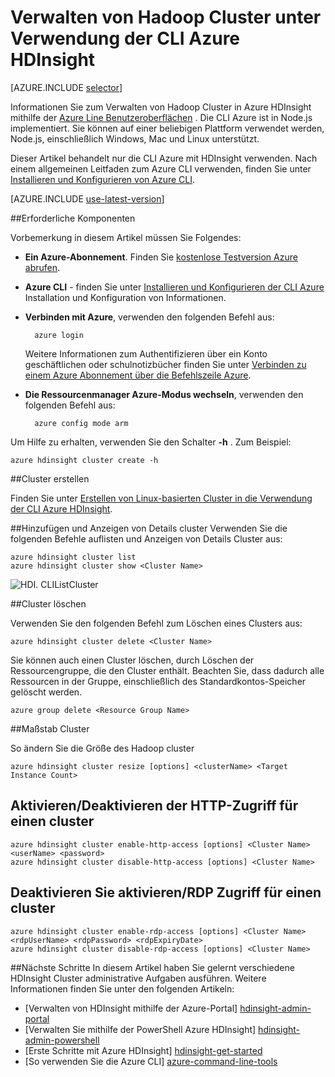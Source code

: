 <properties
    pageTitle="Hadoop-Cluster mithilfe von Azure CLI verwalten | Microsoft Azure"
    description="Wie Sie mithilfe der CLI Azure Hadoop Cluster in HDIsight verwalten"
    services="hdinsight"
    editor="cgronlun"
    manager="jhubbard"
    authors="mumian"
    tags="azure-portal"
    documentationCenter=""/>

<tags
    ms.service="hdinsight"
    ms.workload="big-data"
    ms.tgt_pltfrm="na"
    ms.devlang="na"
    ms.topic="article"
    ms.date="08/10/2016"
    ms.author="jgao"/>

# <a name="manage-hadoop-clusters-in-hdinsight-using-the-azure-cli"></a>Verwalten von Hadoop Cluster unter Verwendung der CLI Azure HDInsight

[AZURE.INCLUDE [selector](../../includes/hdinsight-portal-management-selector.md)]

Informationen Sie zum Verwalten von Hadoop Cluster in Azure HDInsight mithilfe der [Azure Line Benutzeroberflächen](../xplat-cli-install.md) . Die CLI Azure ist in Node.js implementiert. Sie können auf einer beliebigen Plattform verwendet werden, Node.js, einschließlich Windows, Mac und Linux unterstützt.

Dieser Artikel behandelt nur die CLI Azure mit HDInsight verwenden. Nach einem allgemeinen Leitfaden zum Azure CLI verwenden, finden Sie unter [Installieren und Konfigurieren von Azure CLI][azure-command-line-tools].

[AZURE.INCLUDE [use-latest-version](../../includes/hdinsight-use-latest-cli.md)]

##<a name="prerequisites"></a>Erforderliche Komponenten

Vorbemerkung in diesem Artikel müssen Sie Folgendes:

- **Ein Azure-Abonnement**. Finden Sie [kostenlose Testversion Azure abrufen](https://azure.microsoft.com/documentation/videos/get-azure-free-trial-for-testing-hadoop-in-hdinsight/).
- **Azure CLI** - finden Sie unter [Installieren und Konfigurieren der CLI Azure](../xplat-cli-install.md) Installation und Konfiguration von Informationen.
- **Verbinden mit Azure**, verwenden den folgenden Befehl aus:

        azure login

    Weitere Informationen zum Authentifizieren über ein Konto geschäftlichen oder schulnotizbücher finden Sie unter [Verbinden zu einem Azure Abonnement über die Befehlszeile Azure](xplat-cli-connect.md).
    
- **Die Ressourcenmanager Azure-Modus wechseln**, verwenden den folgenden Befehl aus:

        azure config mode arm

Um Hilfe zu erhalten, verwenden Sie den Schalter **-h** .  Zum Beispiel:

    azure hdinsight cluster create -h
    
##<a name="create-clusters"></a>Cluster erstellen

Finden Sie unter [Erstellen von Linux-basierten Cluster in die Verwendung der CLI Azure HDInsight](hdinsight-hadoop-create-linux-clusters-azure-cli.md).

##<a name="list-and-show-cluster-details"></a>Hinzufügen und Anzeigen von Details cluster
Verwenden Sie die folgenden Befehle auflisten und Anzeigen von Details Cluster aus:

    azure hdinsight cluster list
    azure hdinsight cluster show <Cluster Name>

![HDI. CLIListCluster][image-cli-clusterlisting]


##<a name="delete-clusters"></a>Cluster löschen

Verwenden Sie den folgenden Befehl zum Löschen eines Clusters aus:

    azure hdinsight cluster delete <Cluster Name>

Sie können auch einen Cluster löschen, durch Löschen der Ressourcengruppe, die den Cluster enthält. Beachten Sie, dass dadurch alle Ressourcen in der Gruppe, einschließlich des Standardkontos-Speicher gelöscht werden.

    azure group delete <Resource Group Name>

##<a name="scale-clusters"></a>Maßstab Cluster

So ändern Sie die Größe des Hadoop cluster

    azure hdinsight cluster resize [options] <clusterName> <Target Instance Count>


## <a name="enabledisable-http-access-for-a-cluster"></a>Aktivieren/Deaktivieren der HTTP-Zugriff für einen cluster

    azure hdinsight cluster enable-http-access [options] <Cluster Name> <userName> <password>
    azure hdinsight cluster disable-http-access [options] <Cluster Name>

## <a name="enabledisable-rdp-access-for-a-cluster"></a>Deaktivieren Sie aktivieren/RDP Zugriff für einen cluster

    azure hdinsight cluster enable-rdp-access [options] <Cluster Name> <rdpUserName> <rdpPassword> <rdpExpiryDate>
    azure hdinsight cluster disable-rdp-access [options] <Cluster Name>


##<a name="next-steps"></a>Nächste Schritte
In diesem Artikel haben Sie gelernt verschiedene HDInsight Cluster administrative Aufgaben ausführen. Weitere Informationen finden Sie unter den folgenden Artikeln:

* [Verwalten von HDInsight mithilfe der Azure-Portal] [hdinsight-admin-portal]
* [Verwalten Sie mithilfe der PowerShell Azure HDInsight] [hdinsight-admin-powershell]
* [Erste Schritte mit Azure HDInsight] [hdinsight-get-started]
* [So verwenden Sie die Azure CLI] [azure-command-line-tools]


[azure-command-line-tools]: ../xplat-cli-install.md
[azure-create-storageaccount]: ../storage-create-storage-account.md
[azure-purchase-options]: http://azure.microsoft.com/pricing/purchase-options/
[azure-member-offers]: http://azure.microsoft.com/pricing/member-offers/
[azure-free-trial]: http://azure.microsoft.com/pricing/free-trial/


[hdinsight-admin-portal]: hdinsight-administer-use-management-portal.md
[hdinsight-admin-powershell]: hdinsight-administer-use-powershell.md
[hdinsight-get-started]: hdinsight-hadoop-linux-tutorial-get-started.md

[image-cli-account-download-import]: ./media/hdinsight-administer-use-command-line/HDI.CLIAccountDownloadImport.png
[image-cli-clustercreation]: ./media/hdinsight-administer-use-command-line/HDI.CLIClusterCreation.png
[image-cli-clustercreation-config]: ./media/hdinsight-administer-use-command-line/HDI.CLIClusterCreationConfig.png
[image-cli-clusterlisting]: ./media/hdinsight-administer-use-command-line/HDI.CLIListClusters.png "Hinzufügen und Anzeigen von Cluster"
